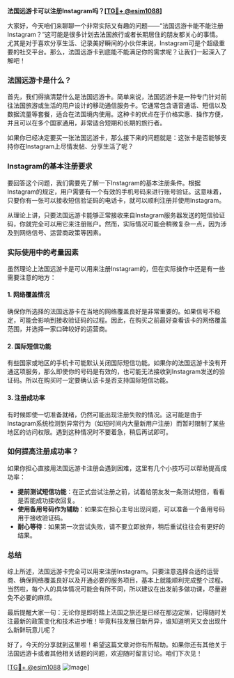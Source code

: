 **法国远游卡可以注册Instagram吗？[[TG💪+ @esim1088](https://t.me/s/esim1088)]**

大家好，今天咱们来聊聊一个非常实际又有趣的问题——“法国远游卡能不能注册Instagram？”这可能是很多计划去法国旅行或者长期居住的朋友都关心的事情。尤其是对于喜欢分享生活、记录美好瞬间的小伙伴来说，Instagram可是个超级重要的社交平台。那么，法国远游卡到底能不能满足你的需求呢？让我们一起深入了解吧！

### 法国远游卡是什么？

首先，我们得搞清楚什么是法国远游卡。简单来说，法国远游卡是一种专门针对前往法国旅游或生活的用户设计的移动通信服务卡。它通常包含语音通话、短信以及数据流量等套餐，适合在法国境内使用。这种卡的优点在于价格实惠、操作方便，并且可以在多个国家通用，非常适合短期和长期的旅行者。

如果你已经决定要买一张法国远游卡，那么接下来的问题就是：这张卡是否能够支持你在Instagram上尽情发帖、分享生活了呢？

### Instagram的基本注册要求

要回答这个问题，我们需要先了解一下Instagram的基本注册条件。根据Instagram的规定，用户需要有一个有效的手机号码来进行账号验证。这意味着，只要你有一张可以接收短信验证码的电话卡，就可以顺利注册并使用Instagram。

从理论上讲，只要法国远游卡能够正常接收来自Instagram服务器发送的短信验证码，你就完全可以用它来注册账户。然而，实际情况可能会稍微复杂一点，因为涉及到网络信号、运营商政策等因素。

### 实际使用中的考量因素

虽然理论上法国远游卡是可以用来注册Instagram的，但在实际操作中还是有一些需要注意的地方：

#### 1. 网络覆盖情况
确保你所选择的法国远游卡在当地的网络覆盖良好是非常重要的。如果信号不稳定，可能会影响到接收验证码的过程。因此，在购买之前最好查看该卡的网络覆盖范围，并选择一家口碑较好的运营商。

#### 2. 国际短信功能
有些国家或地区的手机卡可能默认关闭国际短信功能。如果你的法国远游卡没有开通这项服务，那么即使你的号码是有效的，也可能无法接收到Instagram发送的验证码。所以在购买时一定要确认该卡是否支持国际短信功能。

#### 3. 注册成功率
有时候即使一切准备就绪，仍然可能出现注册失败的情况。这可能是由于Instagram系统检测到异常行为（如短时间内大量新用户注册）而暂时限制了某些地区的访问权限。遇到这种情况时不要着急，稍后再试即可。

### 如何提高注册成功率？

如果你担心直接用法国远游卡注册会遇到困难，这里有几个小技巧可以帮助提高成功率：

- **提前测试短信功能**：在正式尝试注册之前，试着给朋友发一条测试短信，看看是否能成功接收回复。
- **使用备用号码作为辅助**：如果实在担心主号出现问题，可以准备一个备用号码用于接收验证码。
- **耐心等待**：如果第一次尝试失败，请不要立即放弃，稍后重试往往会有更好的结果。

### 总结

综上所述，法国远游卡完全可以用来注册Instagram。只要注意选择合适的运营商、确保网络覆盖良好以及开通必要的服务项目，基本上就能顺利完成整个过程。当然啦，每个人的具体情况可能会有所不同，所以建议在出发前多做功课，尽量避免不必要的麻烦。

最后提醒大家一句：无论你是即将踏上法国之旅还是已经在那边定居，记得随时关注最新的政策变化和技术进步哦！毕竟科技发展日新月异，谁知道明天又会出现什么新鲜玩意儿呢？

好了，今天的分享就到这里啦！希望这篇文章对你有所帮助。如果你还有其他关于法国远游卡或者其他相关话题的问题，欢迎随时留言讨论。咱们下次见！

[[TG💪+ @esim1088](https://t.me/s/esim1088) ![Image](https://i.postimg.cc/4NQfJmqS/Snipaste-2025-05-13-00-14-12.png)]
